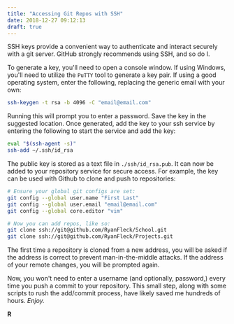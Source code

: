 ```yaml
---
title: "Accessing Git Repos with SSH"
date: 2018-12-27 09:12:13
draft: true
---
```


SSH keys provide a convenient way to authenticate and interact securely with a git server. GitHub strongly recommends using SSH, and so do I.

To generate a key, you'll need to open a console window. If using Windows, you'll need to utilize the `PuTTY` tool to generate a key pair. If using a good operating system, enter the following, replacing the generic email with your own:

```sh
ssh-keygen -t rsa -b 4096 -C "email@email.com"
```

Running this will prompt you to enter a password. Save the key in the suggested location. Once generated, add the key to your ssh service by entering the following to start the service and add the key:

```sh
eval "$(ssh-agent -s)"
ssh-add ~/.ssh/id_rsa
```

The public key is stored as a text file in `./ssh/id_rsa.pub`. It can now be added to your repository service for secure access. For example, the key can be used with Github to clone and push to repositories:

```sh
# Ensure your global git configs are set:
git config --global user.name "First Last"
git config --global user.email "email@email.com"
git config --global core.editor "vim"

# Now you can add repos, like so:
git clone ssh://git@github.com/RyanFleck/School.git
git clone ssh://git@github.com/RyanFleck/Projects.git
```

The first time a repository is cloned from a new address, you will be asked if the address is correct to prevent man-in-the-middle attacks. If the address of your remote changes, you will be prompted again.

Now, you won't need to enter a username (and optionally, password,) every time you push a commit to your repository. This small step, along with some scripts to rush the add/commit process, have likely saved me hundreds of hours. _Enjoy._

**R**
